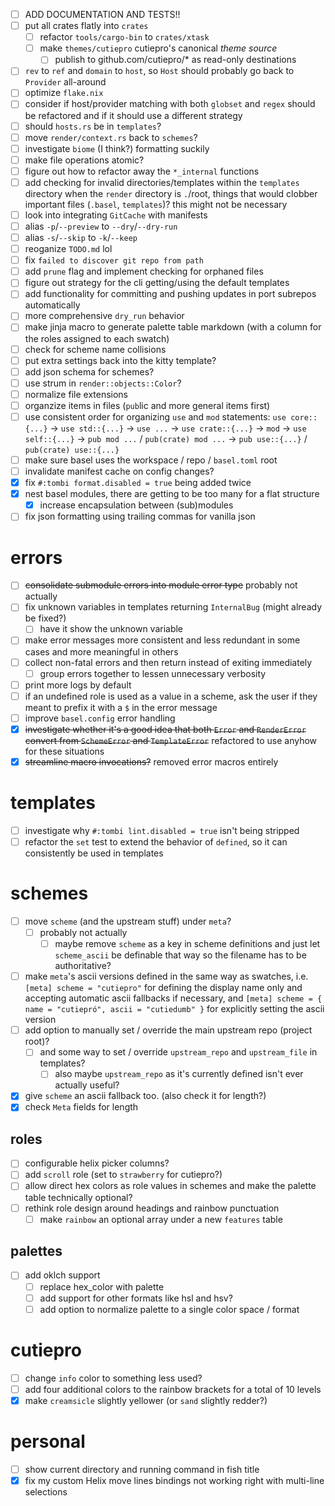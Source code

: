 - [ ] ADD DOCUMENTATION AND TESTS!!
- [ ] put all crates flatly into `crates`
  - [ ] refactor `tools/cargo-bin` to `crates/xtask`
  - [ ] make `themes/cutiepro` cutiepro's canonical _theme source_
    - [ ] publish to github.com/cutiepro/* as read-only destinations

- [ ] `rev` to `ref` and `domain` to `host`, so `Host` should probably go back to `Provider` all-around
- [ ] optimize `flake.nix`
- [ ] consider if host/provider matching with both `globset` and `regex` should be refactored and if it should use a different strategy
- [ ] should `hosts.rs` be in `templates`?
- [ ] move `render/context.rs` back to `schemes`?
- [ ] investigate `biome` (I think?) formatting suckily
- [ ] make file operations atomic?
- [ ] figure out how to refactor away the `*_internal` functions
- [ ] add checking for invalid directories/templates within the `templates`
      directory when the `render` directory is `.`/root, things that would
      clobber important files (`.basel`, `templates`)? this might not be
      necessary
- [ ] look into integrating `GitCache` with manifests
- [ ] alias `-p`/`--preview` to `--dry`/`--dry-run`
- [ ] alias `-s`/`--skip` to `-k`/`--keep`
- [ ] reoganize `TODO.md` lol
- [ ] fix `failed to discover git repo from path`
- [ ] add `prune` flag and implement checking for orphaned files
- [ ] figure out strategy for the cli getting/using the default templates
- [ ] add functionality for committing and pushing updates in port subrepos
      automatically
- [ ] more comprehensive `dry_run` behavior
- [ ] make jinja macro to generate palette table markdown (with a column for the
      roles assigned to each swatch)
- [ ] check for scheme name collisions
- [ ] put extra settings back into the kitty template?
- [ ] add json schema for schemes?
- [ ] use strum in `render::objects::Color`?
- [ ] normalize file extensions
- [ ] organzize items in files (`pub`lic and more general items first)
- [ ] use consistent order for organizing `use` and `mod` statements:
      `use core::{...}` -> `use std::{...}` -> `use ...` -> `use crate::{...}`
      -> `mod` -> `use self::{...}` -> `pub mod ...` / `pub(crate) mod ...` ->
      `pub use::{...}` / `pub(crate) use::{...}`
- [ ] make sure basel uses the workspace / repo / `basel.toml` root
- [ ] invalidate manifest cache on config changes?
- [x] fix `#:tombi format.disabled = true` being added twice
- [x] nest basel modules, there are getting to be too many for a flat structure
  - [x] increase encapsulation between (sub)modules
- [ ] fix json formatting using trailing commas for vanilla json

# errors

- [ ] ~~consolidate submodule errors into module error type~~ probably not
      actually
- [ ] fix unknown variables in templates returning `InternalBug` (might already
      be fixed?)
  - [ ] have it show the unknown variable
- [ ] make error messages more consistent and less redundant in some cases and
      more meaningful in others
- [ ] collect non-fatal errors and then return instead of exiting immediately
  - [ ] group errors together to lessen unnecessary verbosity
- [ ] print more logs by default
- [ ] if an undefined role is used as a value in a scheme, ask the user if they
      meant to prefix it with a `$` in the error message
- [ ] improve `basel.config` error handling
- [x] ~~investigate whether it's a good idea that both `Error` and `RenderError`
      convert from `SchemeError` and `TemplateError`~~ refactored to use anyhow
      for these situations
- [x] ~~streamline macro invocations?~~ removed error macros entirely

# templates

- [ ] investigate why `#:tombi lint.disabled = true` isn't being stripped
- [ ] refactor the `set` test to extend the behavior of `defined`, so it can
      consistently be used in templates

# schemes

- [ ] move `scheme` (and the upstream stuff) under `meta`?
  - [ ] probably not actually
    - [ ] maybe remove `scheme` as a key in scheme definitions and just let
          `scheme_ascii` be definable that way so the filename has to be
          authoritative?
- [ ] make `meta`'s ascii versions defined in the same way as swatches, i.e.
      `[meta]
      scheme = "cutiepro"` for defining the display name only and
      accepting automatic ascii fallbacks if necessary, and
      `[meta]
      scheme = { name = "cutiepró", ascii = "cutiedumb" }` for
      explicitly setting the ascii version
- [ ] add option to manually set / override the main upstream repo (project
      root)?
  - [ ] and some way to set / override `upstream_repo` and `upstream_file` in
        templates?
    - [ ] also maybe `upstream_repo` as it's currently defined isn't ever
          actually useful?
- [x] give `scheme` an ascii fallback too. (also check it for length?)
- [x] check `Meta` fields for length

## roles

- [ ] configurable helix picker columns?
- [ ] add `scroll` role (set to `strawberry` for cutiepro?)
- [ ] allow direct hex colors as role values in schemes and make the palette
      table technically optional?
- [ ] rethink role design around headings and rainbow punctuation
  - [ ] make `rainbow` an optional array under a new `features` table

## palettes

- [ ] add oklch support
  - [ ] replace hex_color with palette
  - [ ] add support for other formats like hsl and hsv?
  - [ ] add option to normalize palette to a single color space / format

# cutiepro

- [ ] change `info` color to something less used?
- [ ] add four additional colors to the rainbow brackets for a total of 10
      levels
- [x] make `creamsicle` slightly yellower (or `sand` slightly redder?)

# personal

- [ ] show current directory and running command in fish title
- [x] fix my custom Helix move lines bindings not working right with multi-line
      selections
